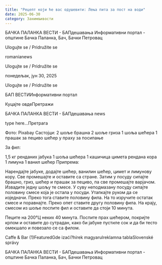 ```yaml
---
title: "Рецепт који ће вас одушевити: Лења пита за пост на води"
date: 2025-06-30
category: Занимљивости
---
```


БАЧКА ПАЛАНКА ВЕСТИ - БАПдешавања Информативни портал - општине Бачка Паланка, Бач, Бачки Петровац

Ulogujte se / Pridružite se

romanianews

Ulogujte se / Pridružite se

понедељак, јун 30, 2025

Ulogujte se / Pridružite se

БАП ВЕСТИИнформативни портал

Куцајте овдеПретражи

БАЧКА ПАЛАНКА ВЕСТИ - БАПдешавања news

type here...Претрага

Фото: Pixabay
            Састојци:
2 шоље брашна
2 шоље гриза
1 шоља шећера
1 прашак за пециво
шећер у праху за посипање


За фил:


1,5 кг ренданих јабука
1 шоља шећера
1 кашичица цимета
рендана кора 1 лимуна
1 ванил шећер
Припрема:


Нарендајте јабуке, додајте шећер, ванилин шећер, цимет и лимунову кору. Све промешајте и оставите са стране. Затим у посуду сипајте брашно, гриз, шећер и прашак за пециво, па све промешајте варјачом. Извадите једну шољу те смесе.
У суву неподмазану посуду сипајте половину смесе која је остала у посуди. Утапкајте руком да се изједначи.
Преко тога ставите половину фила. На то изручите остатак смесе и поравнајте. Преко опет ставите другу половину фила. На крају, смесом из шоље поспите фил и оставите да стоји 10 минута.












Пеците на 200°Ц неких 40 минута. Поспите прах шећером, покријте крпом и оставите до сутрадан, како би јабуке пустиле сок и да би тесто омекшало и повезало се са филом.

Caffe & Bar (1)FeaturedGde izaći?hírek magyarulreklamna tablaSlovenské správy

БАЧКА ПАЛАНКА ВЕСТИ - БАПдешавања Информативни портал - општине Бачка Паланка, Бач, Бачки Петровац
